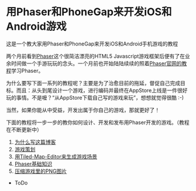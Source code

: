 # 用Phaser和PhoneGap来开发iOS和Android游戏 #

这是一个教大家用Phaser和PhoneGap来开发iOS和Android手机游戏的教程

两个月前看到[Phaser](http://phaser.io)这个很简洁漂亮的HTML5 Javascript游戏框架后便有了在业余时间做一个手游玩玩的念头。一个月前也开始陆陆续续的照着[Phaser官网的教程](http://phaser.io/tutorials/making-your-first-phaser-game)学习Phaser。

为什么要写下面一系列的教程呢？主要是为了治愈目前的拖延，督促自己完成目标。而且：从头到尾设计一个游戏，进行编码并最终在AppStore上线是一件很好玩的事情。不是嚒？“从AppStore下载自己写的游戏来玩”，想想就觉得很酷 :-)

当然，如果你能从中受益，开发出属于你自己的游戏，那就更好了！

下面的教程将一步一步的教你如何设计、开发和发布用Phaser开发的游戏。（教程在不断更新中）

1. [为什么写这篇博客](http://zhongzhu.github.io/2016/03/11/%E7%94%A8Phaser%E5%92%8CPhoneGap%E6%9D%A5%E5%BC%80%E5%8F%91iOS%E5%92%8CAndroid%E6%B8%B8%E6%88%8F-1-%E4%B8%BA%E4%BB%80%E4%B9%88%E5%86%99%E8%BF%99%E7%AF%87%E5%8D%9A%E5%AE%A2/)
2. [游戏策划](http://zhongzhu.github.io/2016/03/15/%E7%94%A8Phaser%E5%92%8CPhoneGap%E6%9D%A5%E5%BC%80%E5%8F%91iOS%E5%92%8CAndroid%E6%B8%B8%E6%88%8F-2-%E6%B8%B8%E6%88%8F%E7%AD%96%E5%88%92/)
3. [用Tiled-Map-Editor来生成游戏场景](http://zhongzhu.github.io/2016/03/25/%E7%94%A8Phaser%E5%92%8CPhoneGap%E6%9D%A5%E5%BC%80%E5%8F%91iOS%E5%92%8CAndroid%E6%B8%B8%E6%88%8F-3-%E7%94%A8Tiled-Map-Editor%E6%9D%A5%E7%94%9F%E6%88%90%E6%B8%B8%E6%88%8F%E5%9C%BA%E6%99%AF/)
4. [Phaser基础知识](http://zhongzhu.github.io/2016/03/28/%E7%94%A8Phaser%E5%92%8CPhoneGap%E6%9D%A5%E5%BC%80%E5%8F%91iOS%E5%92%8CAndroid%E6%B8%B8%E6%88%8F-4-Phaser%E5%9F%BA%E7%A1%80%E7%9F%A5%E8%AF%86/)
5. [压缩游戏里的PNG图片](http://zhongzhu.github.io/2016/04/05/%E5%8E%8B%E7%BC%A9%E6%B8%B8%E6%88%8F%E9%87%8C%E7%9A%84PNG%E5%9B%BE%E7%89%87/)
- ToDo
